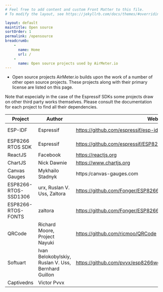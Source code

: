 ```yaml
---
# Feel free to add content and custom Front Matter to this file.
# To modify the layout, see https://jekyllrb.com/docs/themes/#overriding-theme-defaults

layout: default
maintitle: Open source
sortOrder: 1
permalink: /opensource
breadcrumb:
    - 
      name: Home
      url: /
    - 
      name: Open source projects used by AirMeter.io
---
```




- Open source projects
AirMeter.io builds upon the work of a number of other open source projects. These projects along with their primary license are listed on this page. 

Note that especially in the case of the Espressif SDKs some projects draw on other third party works themselves. Please consult the documentation for each project to find all their dependencies.

|Project|Author|Website|License|
|--|--|--|--|
|ESP-IDF|Espressif|https://github.com/espressif/esp-idf|Apache-2.0 License|
|ESP8266 RTOS SDK|Espressif|https://github.com/espressif/ESP8266_RTOS_SDK|Apache-2.0 License|
|ReactJS|Facebook|https://reactjs.org|MIT|
|ChartJS|Nick Dawnie|https://www.chartjs.org|MIT|
|Canvas Gauges|Mykhailo Stadnyk|https:/canvas-gauges.com|MIT|
|ESP8266-RTOS-SSD1306|urx, Ruslan V. Uss, Zaltora|https://github.com/Fonger/ESP8266-RTOS-SSD1306|MIT|
|ESP8266-RTOS-FONTS|zaltora|https://github.com/Fonger/ESP8266-RTOS-FONTS|MIT|
|QRCode|Richard Moore, Project Nayuki|https://github.com/ricmoo/QRCode|MIT|
|Softuart|Ivan Belokobylskiy, Ruslan V. Uss, Bernhard Guillon|https://github.com/pvvx/esp8266web/blob/master/app/web/captdns.c|MIT|
|Captivedns|Victor Pvvx||unlicense.org|

